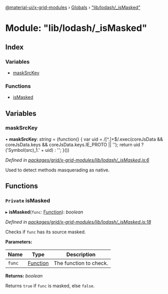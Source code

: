 [@material-ui/x-grid-modules](../README.md) › [Globals](../globals.md) › ["lib/lodash/_isMasked"](_lib_lodash__ismasked_.md)

# Module: "lib/lodash/_isMasked"

## Index

### Variables

* [maskSrcKey](_lib_lodash__ismasked_.md#masksrckey)

### Functions

* [isMasked](_lib_lodash__ismasked_.md#private-ismasked)

## Variables

###  maskSrcKey

• **maskSrcKey**: *string* = (function() {
  var uid = /[^.]+$/.exec(coreJsData && coreJsData.keys && coreJsData.keys.IE_PROTO || '');
  return uid ? ('Symbol(src)_1.' + uid) : '';
}())

*Defined in [packages/grid/x-grid-modules/lib/lodash/_isMasked.js:6](https://github.com/mui-org/material-ui-x/blob/a679779/packages/grid/x-grid-modules/lib/lodash/_isMasked.js#L6)*

Used to detect methods masquerading as native.

## Functions

### `Private` isMasked

▸ **isMasked**(`func`: [Function](../interfaces/_src_utils_utils_.debouncedfunction.md#function)): *boolean*

*Defined in [packages/grid/x-grid-modules/lib/lodash/_isMasked.js:18](https://github.com/mui-org/material-ui-x/blob/a679779/packages/grid/x-grid-modules/lib/lodash/_isMasked.js#L18)*

Checks if `func` has its source masked.

**Parameters:**

Name | Type | Description |
------ | ------ | ------ |
`func` | [Function](../interfaces/_src_utils_utils_.debouncedfunction.md#function) | The function to check. |

**Returns:** *boolean*

Returns `true` if `func` is masked, else `false`.
